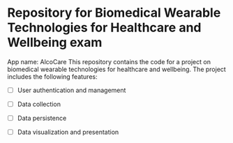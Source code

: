 # Repository for Biomedical Wearable Technologies for Healthcare and Wellbeing exam
App name: AlcoCare
This repository contains the code for a project on biomedical wearable technologies for healthcare and wellbeing. The project includes the following features:

- [ ] User authentication and management
- [ ] Data collection
- [ ] Data persistence
- [ ] Data visualization and presentation

